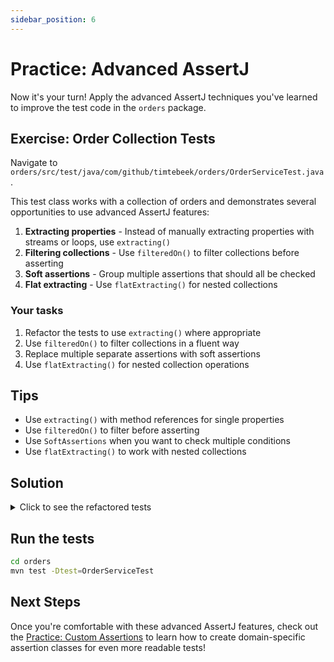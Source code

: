 ```yaml
---
sidebar_position: 6
---
```


# Practice: Advanced AssertJ

Now it's your turn! Apply the advanced AssertJ techniques you've learned to improve the test code in the `orders` package.

## Exercise: Order Collection Tests

Navigate to `orders/src/test/java/com/github/timtebeek/orders/OrderServiceTest.java`.

This test class works with a collection of orders and demonstrates several opportunities to use advanced AssertJ features:

1. **Extracting properties** - Instead of manually extracting properties with streams or loops, use `extracting()`
2. **Filtering collections** - Use `filteredOn()` to filter collections before asserting
3. **Soft assertions** - Group multiple assertions that should all be checked
4. **Flat extracting** - Use `flatExtracting()` for nested collections

### Your tasks

1. Refactor the tests to use `extracting()` where appropriate
2. Use `filteredOn()` to filter collections in a fluent way
3. Replace multiple separate assertions with soft assertions
4. Use `flatExtracting()` for nested collection operations

## Tips

- Use `extracting()` with method references for single properties
- Use `filteredOn()` to filter before asserting
- Use `SoftAssertions` when you want to check multiple conditions
- Use `flatExtracting()` to work with nested collections

## Solution

<details>
<summary>Click to see the refactored tests</summary>

```java title="OrderServiceTest.java"
package com.github.timtebeek.orders;

import org.assertj.core.api.SoftAssertions;
import org.junit.jupiter.api.BeforeEach;
import org.junit.jupiter.api.Test;

import java.math.BigDecimal;
import java.time.LocalDate;
import java.util.List;

import static org.assertj.core.api.Assertions.assertThat;

class OrderServiceTest {

    private List<Order> orders;

    @BeforeEach
    void setUp() {
        OrderItem item1 = new OrderItem("P1", "Laptop", "Electronics", 1,
          new BigDecimal("1000.00"), new BigDecimal("1000.00"));
        OrderItem item2 = new OrderItem("P2", "Mouse", "Electronics", 2,
          new BigDecimal("25.00"), new BigDecimal("50.00"));
        OrderItem item3 = new OrderItem("P3", "Keyboard", "Electronics", 1,
          new BigDecimal("75.00"), new BigDecimal("75.00"));

        orders = List.of(
          new Order("ORD-001", "CUST-001", LocalDate.of(2024, 1, 15), "PENDING",
            List.of(item1), new BigDecimal("1000.00"), new BigDecimal("85.00"),
            new BigDecimal("0.00"), new BigDecimal("50.00"), new BigDecimal("1035.00")),
          new Order("ORD-002", "CUST-002", LocalDate.of(2024, 1, 16), "CONFIRMED",
            List.of(item2, item3), new BigDecimal("125.00"), new BigDecimal("10.63"),
            new BigDecimal("9.99"), new BigDecimal("12.50"), new BigDecimal("133.12")),
          new Order("ORD-003", "CUST-001", LocalDate.of(2024, 1, 17), "SHIPPED",
            List.of(item1, item2), new BigDecimal("1050.00"), new BigDecimal("89.25"),
            new BigDecimal("0.00"), new BigDecimal("52.50"), new BigDecimal("1086.75"))
        );
    }

    @Test
    void extractingOrderIds() {
        // Refactored: Using extracting() instead of manual stream mapping
        assertThat(orders)
          .extracting(Order::getOrderId)
          .containsExactly("ORD-001", "ORD-002", "ORD-003");
    }

    @Test
    void filteringAndExtracting() {
        // Refactored: Using filteredOn() instead of manual stream filtering
        assertThat(orders)
          .filteredOn(order -> order.getCustomerId().equals("CUST-001"))
          .extracting(Order::getOrderId)
          .containsExactly("ORD-001", "ORD-003");
    }

    @Test
    void multipleAssertionsOnOrder() {
        // Refactored: Using soft assertions to group multiple checks
        Order order = orders.getFirst();

        SoftAssertions.assertSoftly(softly -> {
            softly.assertThat(order.getOrderId()).isEqualTo("ORD-001");
            softly.assertThat(order.getCustomerId()).isEqualTo("CUST-001");
            softly.assertThat(order.getStatus()).isEqualTo("PENDING");
            softly.assertThat(order.getSubtotal()).isEqualByComparingTo(new BigDecimal("1000.00"));
            softly.assertThat(order.getTotal()).isEqualByComparingTo(new BigDecimal("1035.00"));
            softly.assertThat(order.getItems()).hasSize(1);
        });
    }

    @Test
    void flatExtractingItems() {
        // Refactored: Using flatExtracting() instead of manual flatMap operations
        assertThat(orders)
          .flatExtracting(Order::getItems)
          .extracting(OrderItem::getProductName)
          .contains("Laptop", "Mouse", "Keyboard");
    }
}
```

</details>

## Run the tests

```bash
cd orders
mvn test -Dtest=OrderServiceTest
```

## Next Steps

Once you're comfortable with these advanced AssertJ features, check out the [Practice: Custom Assertions](./practice-custom-assertions.md) to learn how to create domain-specific assertion classes for even more readable tests!

